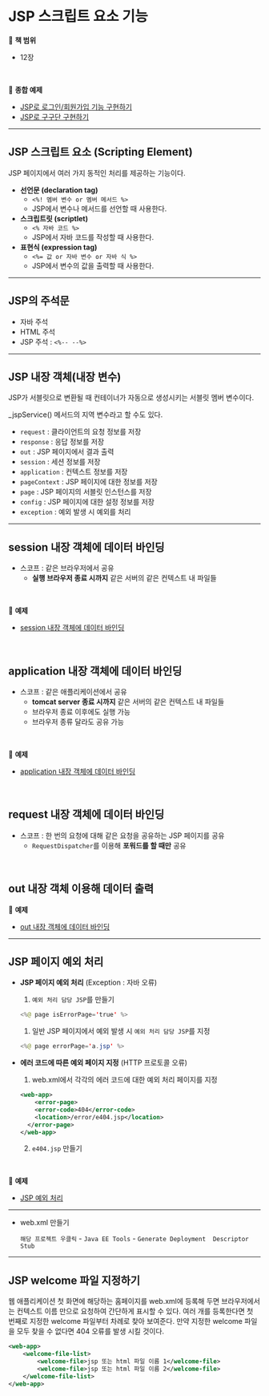 # JSP 스크립트 요소 기능

:milky_way: **책 범위**
- 12장

<br>

:milky_way: **종합 예제**
- [JSP로 로그인/회원가입 기능 구현하기](./test/login_logout)
- [JSP로 구구단 구현하기](./test/times_table)

---

## JSP 스크립트 요소 (Scripting Element)

JSP 페이지에서 여러 가지 동적인 처리를 제공하는 기능이다.

- **선언문 (declaration tag)**
    - `<%! 멤버 변수 or 멤버 메서드 %>`
    - JSP에서 변수나 메서드를 선언할 때 사용한다.
- **스크립트릿 (scriptlet)**
    - `<% 자바 코드 %>`
    - JSP에서 자바 코드를 작성할 때 사용한다.
- **표현식 (expression tag)**
    - `<%= 값 or 자바 변수 or 자바 식 %>`
    - JSP에서 변수의 값을 출력할 때 사용한다.

---

## JSP의 주석문

- 자바 주석
- HTML 주석
- JSP 주석 : `<%-- --%>`

---

## JSP 내장 객체(내장 변수)

JSP가 서블릿으로 변환될 때 컨테이너가 자동으로 생성시키는 서블릿 멤버 변수이다.

_jspService() 메서드의 지역 변수라고 할 수도 있다.

- `request` : 클라이언트의 요청 정보를 저장
- `response` : 응답 정보를 저장
- `out` : JSP 페이지에서 결과 출력
- `session` : 세션 정보를 저장
- `application` : 컨텍스트 정보를 저장
- `pageContext` : JSP 페이지에 대한 정보를 저장
- `page` : JSP 페이지의 서블릿 인스턴스를 저장
- `config` : JSP 페이지에 대한 설정 정보를 저장
- `exception` : 예외 발생 시 예외를 처리

---
## session 내장 객체에 데이터 바인딩 

- 스코프 : 같은 브라우저에서 공유
    - **실행 브라우저 종료 시까지** 같은 서버의 같은 컨텍스트 내 파일들
<br>

:milky_way: **예제**
- [session 내장 객체에 데이터 바인딩](./test/session)

<br>

## application 내장 객체에 데이터 바인딩 

- 스코프 : 같은 애플리케이션에서 공유
    - **tomcat server 종료 시까지** 같은 서버의 같은 컨텍스트 내 파일들
    - 브라우저 종료 이후에도 실행 가능
    - 브라우저 종류 달라도 공유 가능
<br>

:milky_way: **예제**
- [application 내장 객체에 데이터 바인딩](./test/application)

<br>

## request 내장 객체에 데이터 바인딩 

- 스코프 : 한 번의 요청에 대해 같은 요청을 공유하는 JSP 페이지를 공유
    - `RequestDispatcher`를 이용해 **포워드를 할 때만** 공유

<br>

## out 내장 객체 이용해 데이터 출력

:milky_way: **예제**
- [out 내장 객체에 데이터 바인딩](./test/out)

---

## JSP 페이지 예외 처리

- **JSP 페이지 예외 처리** (Exception : 자바 오류)
    1. `예외 처리 담당 JSP`를 만들기
    
    ```java
    <%@ page isErrorPage='true' %>
    ```
    
    1. 일반 JSP 페이지에서 예외 발생 시 `예외 처리 담당 JSP`를 지정
    
    ```java
    <%@ page errorPage='a.jsp' %>
    ```
    
- **에러 코드에 따른 예외 페이지 지정** (HTTP 프로토콜 오류)
    1. web.xml에서 각각의 에러 코드에 대한 예외 처리 페이지를 지정
    
    ```xml
    <web-app>	
    	<error-page>
      	<error-code>404</error-code>
      	<location>/error/e404.jsp</location>
      </error-page>
    </web-app>
    ```
    2. `e404.jsp` 만들기
    
<br>

:milky_way: **예제**
- [JSP 예외 처리](./test/error)

---

- web.xml 만들기
    
    `해당 프로젝트 우클릭` - `Java EE Tools` - `Generate Deployment  Descriptor Stub`
    
---

## JSP welcome 파일 지정하기

웹 애플리케이션 첫 화면에 해당하는 홈페이지를 web.xml에 등록해 두면 브라우저에서는 컨텍스트 이름 만으로 요청하여 간단하게 표시할 수 있다. 여러 개를 등록한다면 첫 번째로 지정한 welcome 파일부터 차례로 찾아 보여준다. 만약 지정한 welcome 파일을 모두 찾을 수 없다면 404 오류를 발생 시킬 것이다.

```xml
<web-app>
	<welcome-file-list>
		<welcome-file>jsp 또는 html 파일 이름 1</welcome-file>
		<welcome-file>jsp 또는 html 파일 이름 2</welcome-file>
	</welcome-file-list>
</web-app>
```